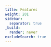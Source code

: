 ```yaml
---
title: Features
weight: 201
sidebar:
  separator: true
_build:
  render: never
excludeSearch: true
---
```


<!--
Copyright Amazon.com, Inc. or its affiliates. All Rights Reserved.
SPDX-License-Identifier: MIT-0
-->
